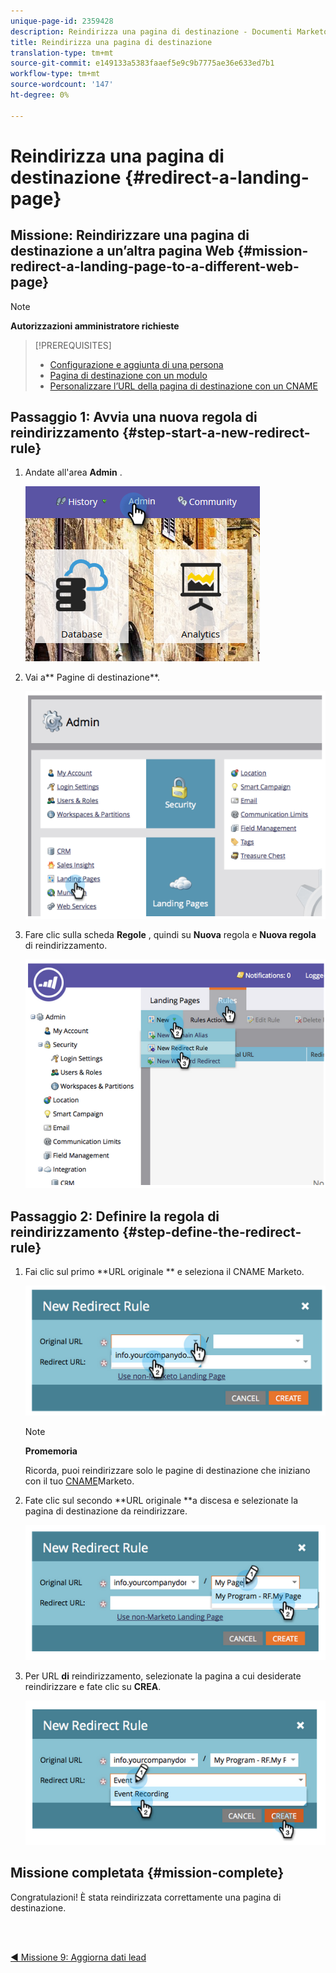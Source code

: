```yaml
---
unique-page-id: 2359428
description: Reindirizza una pagina di destinazione - Documenti Marketo - Documentazione del prodotto
title: Reindirizza una pagina di destinazione
translation-type: tm+mt
source-git-commit: e149133a5383faaef5e9c9b7775ae36e633ed7b1
workflow-type: tm+mt
source-wordcount: '147'
ht-degree: 0%

---
```



# Reindirizza una pagina di destinazione {#redirect-a-landing-page}

## Missione: Reindirizzare una pagina di destinazione a un’altra pagina Web {#mission-redirect-a-landing-page-to-a-different-web-page}

>[!NOTE]
>
>**Autorizzazioni amministratore richieste**

>[!PREREQUISITES]
>
>* [Configurazione e aggiunta di una persona](get-set-up-and-add-a-person.md)
>* [Pagina di destinazione con un modulo](landing-page-with-a-form.md)
>* [Personalizzare l’URL della pagina di destinazione con un CNAME](../../product-docs/demand-generation/landing-pages/landing-page-actions/customize-your-landing-page-urls-with-a-cname.md)

>



## Passaggio 1: Avvia una nuova regola di reindirizzamento {#step-start-a-new-redirect-rule}

1. Andate all&#39;area **Admin** .

   ![](assets/admin.png)

1. Vai a** Pagine di destinazione**.

   ![](assets/image2014-9-24-13-3a28-3a43.png)

1. Fare clic sulla scheda **Regole** , quindi su **Nuova** regola e **Nuova regola** di reindirizzamento.

   ![](assets/image2014-9-24-13-3a28-3a59.png)

## Passaggio 2: Definire la regola di reindirizzamento {#step-define-the-redirect-rule}

1. Fai clic sul primo **URL originale ** e seleziona il CNAME Marketo.

   ![](assets/image2014-9-24-13-3a30-3a33.png)

   >[!NOTE]
   >
   >**Promemoria**
   >
   >
   >Ricorda, puoi reindirizzare solo le pagine di destinazione che iniziano con il tuo [CNAME](../../product-docs/demand-generation/landing-pages/landing-page-actions/customize-your-landing-page-urls-with-a-cname.md)Marketo.

1. Fate clic sul secondo **URL originale **a discesa e selezionate la pagina di destinazione da reindirizzare.

   ![](assets/image2014-9-24-13-3a30-3a50.png)

1. Per URL **di** reindirizzamento, selezionate la pagina a cui desiderate reindirizzare e fate clic su **CREA**.

   ![](assets/image2014-9-24-13-3a31-3a10.png)

## Missione completata {#mission-complete}

Congratulazioni! È stata reindirizzata correttamente una pagina di destinazione.

<br> 

[◄ Missione 9: Aggiorna dati lead](update-person-data.md)